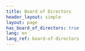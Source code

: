 ```yaml
---
title: Board of Directors
header_layout: simple
layout: page
has_board_of_directors: true
lang: en
lang_ref: board-of-directors
---
```

